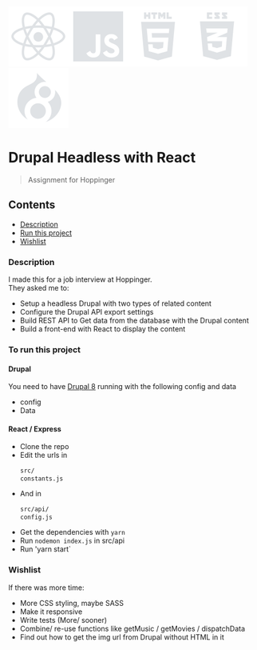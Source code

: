 ![react icon](https://github.com/boudewijndanser/drupal-headless-react/blob/master/public/dev-icons/react.svg)![js icon](https://github.com/boudewijndanser/drupal-headless-react/blob/master/public/dev-icons/js.svg)![html icon](https://github.com/boudewijndanser/drupal-headless-react/blob/master/public/dev-icons/html.svg)![css icon](https://github.com/boudewijndanser/drupal-headless-react/blob/master/public/dev-icons/css.svg)![drupal icon](https://github.com/boudewijndanser/drupal-headless-react/blob/master/public/dev-icons/drupal.svg)
# Drupal Headless with React
> Assignment for Hoppinger

## Contents
- [Description](#description)
- [Run this project](#to-run-this-project)
- [Wishlist](#wishlist)

### Description
I made this for a job interview at Hoppinger. <br/> They asked me to:

* Setup a headless Drupal with two types of related content
* Configure the Drupal API export settings
* Build REST API to Get data from the database with the Drupal content
* Build a front-end with React to display the content

### To run this project
#### Drupal
You need to have [Drupal 8](https://github.com/hoppinger/mojito) running with the following config and data
* config
* Data

#### React / Express
* Clone the repo
* Edit the urls in 
  ```
  src/
  constants.js
  ```
* And in 
  ```
  src/api/
  config.js
  ```
* Get the dependencies with `yarn`
* Run `nodemon index.js` in src/api
* Run 'yarn start`

### Wishlist

If there was more time:
* More CSS styling, maybe SASS
* Make it responsive
* Write tests (More/ sooner)
* Combine/ re-use functions like getMusic / getMovies / dispatchData
* Find out how to get the img url from Drupal without HTML in it
